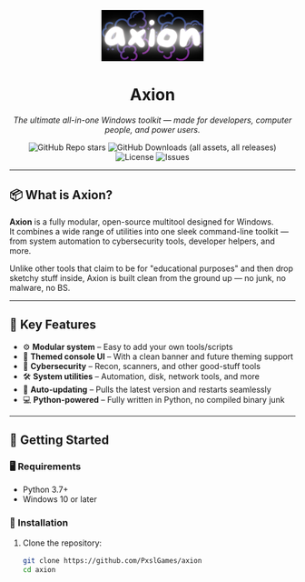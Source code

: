 <p align="center">
  <img src="images/banner.png" width="180" alt="Axion Logo">
</p>

<h1 align="center">Axion</h1>

<p align="center">
  <i>The ultimate all-in-one Windows toolkit — made for developers, computer people, and power users.</i>
</p>

<p align="center">
  <img alt="GitHub Repo stars" src="https://img.shields.io/github/stars/PxslGames/axion?style=for-the-badge&color=%23a259ff">
  <img alt="GitHub Downloads (all assets, all releases)" src="https://img.shields.io/github/downloads/PxslGames/axion/total?style=for-the-badge&color=%23a259ff">
  <img src="https://img.shields.io/github/license/PxslGames/axion?color=a259ff&style=for-the-badge" alt="License">
  <img src="https://img.shields.io/github/issues/PxslGames/axion?color=a259ff&style=for-the-badge" alt="Issues">
</p>

---

## 📦 What is Axion?

**Axion** is a fully modular, open-source multitool designed for Windows.  
It combines a wide range of utilities into one sleek command-line toolkit — from system automation to cybersecurity tools, developer helpers, and more.

Unlike other tools that claim to be for "educational purposes" and then drop sketchy stuff inside, Axion is built clean from the ground up — no junk, no malware, no BS.

---

## 🧠 Key Features

- ⚙️ **Modular system** – Easy to add your own tools/scripts
- 🎨 **Themed console UI** – With a clean banner and future theming support
- 🔐 **Cybersecurity** – Recon, scanners, and other good-stuff tools
- 🛠️ **System utilities** – Automation, disk, network tools, and more
- 📡 **Auto-updating** – Pulls the latest version and restarts seamlessly
- 💻 **Python-powered** – Fully written in Python, no compiled binary junk

---

## 🚀 Getting Started

### 🖥️ Requirements

- Python 3.7+
- Windows 10 or later

### 🔧 Installation

1. Clone the repository:
   ```bash
   git clone https://github.com/PxslGames/axion
   cd axion
